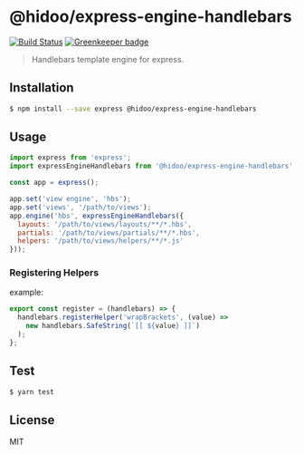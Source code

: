 # @hidoo/express-engine-handlebars

[![Build Status](https://travis-ci.org/hidoo/express-engine-handlebars.svg?branch=master)](https://travis-ci.org/hidoo/express-engine-handlebars) [![Greenkeeper badge](https://badges.greenkeeper.io/hidoo/express-engine-handlebars.svg)](https://greenkeeper.io/)

> Handlebars template engine for express.

## Installation

```sh
$ npm install --save express @hidoo/express-engine-handlebars
```

## Usage

```js
import express from 'express';
import expressEngineHandlebars from '@hidoo/express-engine-handlebars';

const app = express();

app.set('view engine', 'hbs');
app.set('views', '/path/to/views');
app.engine('hbs', expressEngineHandlebars({
  layouts: '/path/to/views/layouts/**/*.hbs',
  partials: '/path/to/views/partials/**/*.hbs',
  helpers: '/path/to/views/helpers/**/*.js'
}));
```

### Registering Helpers

example:

```js
export const register = (handlebars) => {
  handlebars.registerHelper('wrapBrackets', (value) =>
    new handlebars.SafeString(`[[ ${value} ]]`)
  );
};
```

## Test

```sh
$ yarn test
```

## License

MIT
